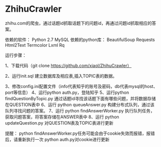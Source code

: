 # ZhihuCrawler
zhihu.com的爬虫，通过话题id抓取话题下的问题id，再通过问题id抓取相应的答案。

依赖的软件：
Python 2.7
MySQL
依赖的python库：
BeautifulSoup
Requests
Html2Text
Termcolor
Lxml
Rq

运行步骤：

1、下载代码（git clone https://github.com/xiaol/ZhihuCrawler）

2、运行init.sql 建立数据库及相应表,插入TOPIC表的数据。

3、修改config.ini配置文件（info代表知乎的账号及密码，db代表mysql的host、port等信息）
4、运行python auth.py，登陆知乎
5、运行python findQuestionByTopic.py  通过话题id寻找该话题下面有哪些问题，并将数据存储在QUESTION表中
6、运行 python queueAnswer.py 构建分布式队列，通过该队列寻找问题的答案。
7、运行 python findAnswerWorker.py 执行队列任务，获取问题答案，将答案存储在ANSWER表中
8、运行 python updateQuestion.py 对QUESTION表及TOPIC表进行更新

提醒：
python findAnswerWorker.py任务可能会由于cookie失效而报错，报错后，请重新执行一次 python auth.py对cookie进行更新
